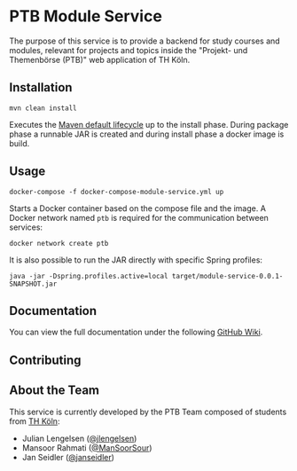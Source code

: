 # PTB Module Service
The purpose of this service is to provide a backend for study courses and modules, relevant for projects and topics inside the "Projekt- und Themenbörse (PTB)" web application of TH Köln. 

## Installation
```
mvn clean install
```
Executes the [Maven default lifecycle](https://maven.apache.org/guides/introduction/introduction-to-the-lifecycle.html) up to the install phase. During package phase a runnable JAR is created and during install phase a docker image is build.

## Usage
```
docker-compose -f docker-compose-module-service.yml up
```
Starts a Docker container based on the compose file and the image. A Docker network named `ptb` is required for the communication between services:
```
docker network create ptb
```
It is also possible to run the JAR directly with specific Spring profiles:
```
java -jar -Dspring.profiles.active=local target/module-service-0.0.1-SNAPSHOT.jar
```

## Documentation
You can view the full documentation under the following [GitHub Wiki](https://github.com/Archi-Lab/ptb-documentation/wiki).

## Contributing

## About the Team
This service is currently developed by the PTB Team composed of students from [TH Köln](https://www.th-koeln.de/):

- Julian Lengelsen ([@jlengelsen](https://github.com/jlengelsen))
- Mansoor Rahmati ([@ManSoorSour](https://github.com/ManSoorSour))
- Jan Seidler ([@janseidler](https://github.com/janseidler))
